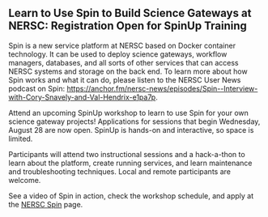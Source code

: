 ## Learn to Use Spin to Build Science Gateways at NERSC: Registration Open for SpinUp Training

Spin is a new service platform at NERSC based on Docker container technology. It
can be used to deploy science gateways, workflow managers, databases, and all 
sorts of other services that can access NERSC systems and storage on the back 
end. To learn more about how Spin works and what it can do, please listen to the
NERSC User News podcast on Spin: 
<https://anchor.fm/nersc-news/episodes/Spin--Interview-with-Cory-Snavely-and-Val-Hendrix-e1pa7p>.

Attend an upcoming SpinUp workshop to learn to use Spin for your own science
gateway projects!  Applications for sessions that begin  Wednesday, August 28
are now open. SpinUp is hands-on and interactive, so space is limited.

Participants will attend two instructional sessions and a hack-a-thon to learn 
about the platform, create running services, and learn maintenance and 
troubleshooting techniques. Local and remote participants are welcome.

See a video of Spin in action, check the workshop schedule, and apply at the 
[NERSC Spin](https://www.nersc.gov/users/data-analytics/spin/) page.

